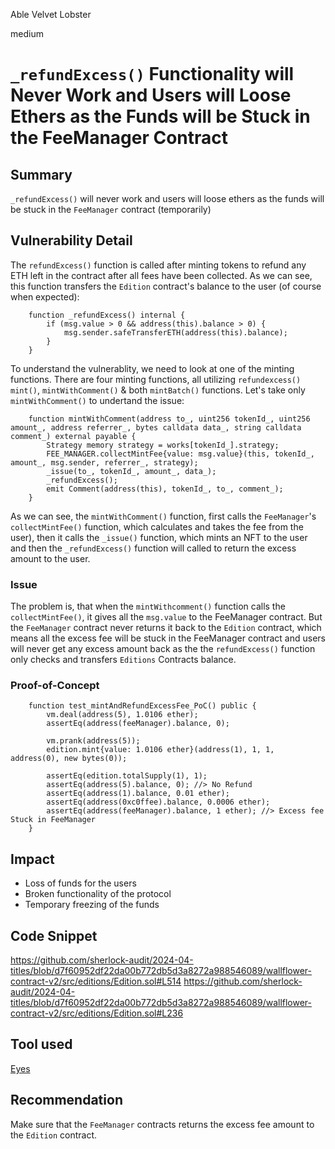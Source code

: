 Able Velvet Lobster

medium

# `_refundExcess()` Functionality will Never Work and Users will Loose Ethers as the Funds will be Stuck in the FeeManager Contract

## Summary
`_refundExcess()` will never work and users will loose ethers as the funds will be stuck in the `FeeManager` contract (temporarily)

## Vulnerability Detail
The `refundExcess()` function is called after minting tokens to refund any ETH left in the contract after all fees have been collected. As we can see, this function transfers the `Edition` contract's balance to the user (of course when expected):
```solidity
    function _refundExcess() internal {
        if (msg.value > 0 && address(this).balance > 0) {
            msg.sender.safeTransferETH(address(this).balance);
        }
    }
```

To understand the vulnerablity, we need to look at one of the minting functions. There are four minting functions, all utilizing `refundexcess()` `mint()`, `mintWithComment()` & both `mintBatch()` functions. Let's take only `mintWithComment()` to undertand the issue:
```solidity
    function mintWithComment(address to_, uint256 tokenId_, uint256 amount_, address referrer_, bytes calldata data_, string calldata comment_) external payable {
        Strategy memory strategy = works[tokenId_].strategy;
        FEE_MANAGER.collectMintFee{value: msg.value}(this, tokenId_, amount_, msg.sender, referrer_, strategy);
        _issue(to_, tokenId_, amount_, data_);
        _refundExcess();
        emit Comment(address(this), tokenId_, to_, comment_);
    }
```
As we can see, the `mintWithComment()` function, first calls the `FeeManager`'s `collectMintFee()` function, which calculates and takes the fee from the user), then it calls the `_issue()` function, which mints an NFT to the user and then the `_refundExcess()` function will called to return the excess amount to the user.

### Issue
The problem is, that when the `mintWithcomment()` function calls the `collectMintFee()`, it gives all the `msg.value` to the FeeManager contract. But the `FeeManager` contract never returns it back to the `Edition` contract, which means all the excess fee will be stuck in the FeeManager contract and users will never get any excess amount back as the the `refundExcess()` function only checks and transfers `Editions` Contracts balance.

### Proof-of-Concept
```solidity
    function test_mintAndRefundExcessFee_PoC() public {
        vm.deal(address(5), 1.0106 ether);
        assertEq(address(feeManager).balance, 0);

        vm.prank(address(5));
        edition.mint{value: 1.0106 ether}(address(1), 1, 1, address(0), new bytes(0));

        assertEq(edition.totalSupply(1), 1);
        assertEq(address(5).balance, 0); //> No Refund
        assertEq(address(1).balance, 0.01 ether);
        assertEq(address(0xc0ffee).balance, 0.0006 ether);
        assertEq(address(feeManager).balance, 1 ether); //> Excess fee Stuck in FeeManager 
    }

```

## Impact
- Loss of funds for the users
- Broken functionality of the protocol
- Temporary freezing of the funds

## Code Snippet
https://github.com/sherlock-audit/2024-04-titles/blob/d7f60952df22da00b772db5d3a8272a988546089/wallflower-contract-v2/src/editions/Edition.sol#L514
https://github.com/sherlock-audit/2024-04-titles/blob/d7f60952df22da00b772db5d3a8272a988546089/wallflower-contract-v2/src/editions/Edition.sol#L236

## Tool used
[Eyes](https://twitter.com/0x_Shaheen/status/1722664258142650806)

## Recommendation
Make sure that the `FeeManager` contracts returns the excess fee amount to the `Edition` contract.